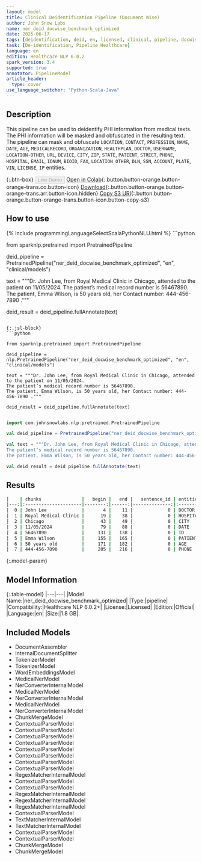 ```yaml
---
layout: model
title: Clinical Deidentification Pipeline (Document Wise)
author: John Snow Labs
name: ner_deid_docwise_benchmark_optimized
date: 2025-06-17
tags: [deidentification, deid, en, licensed, clinical, pipeline, docwise]
task: [De-identification, Pipeline Healthcare]
language: en
edition: Healthcare NLP 6.0.2
spark_version: 3.4
supported: true
annotator: PipelineModel
article_header:
  type: cover
use_language_switcher: "Python-Scala-Java"
---
```


## Description

This pipeline can be used to deidentify PHI information from medical texts. The PHI information will be masked and obfuscated in the resulting text.
The pipeline can mask and obfuscate `LOCATION`, `CONTACT`, `PROFESSION`, `NAME`, `DATE`, `AGE`, `MEDICALRECORD`, `ORGANIZATION`, `HEALTHPLAN`, `DOCTOR`, `USERNAME`,
`LOCATION-OTHER`, `URL`, `DEVICE`, `CITY`, `ZIP`, `STATE`, `PATIENT`, `STREET`, `PHONE`, `HOSPITAL`, `EMAIL`, `IDNUM`, `BIOID`, `FAX`, `LOCATION_OTHER`, `DLN`,
`SSN`, `ACCOUNT`, `PLATE`, `VIN`, `LICENSE`, `IP` entities.

{:.btn-box}
<button class="button button-orange" disabled>Live Demo</button>
[Open in Colab](https://colab.research.google.com/github/JohnSnowLabs/spark-nlp-workshop/blob/master/healthcare-nlp/07.0.Pretrained_Clinical_Pipelines.ipynb){:.button.button-orange.button-orange-trans.co.button-icon}
[Download](https://s3.amazonaws.com/auxdata.johnsnowlabs.com/clinical/models/ner_deid_docwise_benchmark_optimized_en_6.0.2_3.4_1750191325708.zip){:.button.button-orange.button-orange-trans.arr.button-icon.hidden}
[Copy S3 URI](s3://auxdata.johnsnowlabs.com/clinical/models/ner_deid_docwise_benchmark_optimized_en_6.0.2_3.4_1750191325708.zip){:.button.button-orange.button-orange-trans.button-icon.button-copy-s3}

## How to use



<div class="tabs-box" markdown="1">
{% include programmingLanguageSelectScalaPythonNLU.html %}
```python

from sparknlp.pretrained import PretrainedPipeline

deid_pipeline = PretrainedPipeline("ner_deid_docwise_benchmark_optimized", "en", "clinical/models")

text = """Dr. John Lee, from Royal Medical Clinic in Chicago, attended to the patient on 11/05/2024. 
The patient’s medical record number is 56467890. 
The patient, Emma Wilson, is 50 years old, her Contact number: 444-456-7890 ."""

deid_result = deid_pipeline.fullAnnotate(text)


```

{:.jsl-block}
```python

from sparknlp.pretrained import PretrainedPipeline

deid_pipeline = nlp.PretrainedPipeline("ner_deid_docwise_benchmark_optimized", "en", "clinical/models")

text = """Dr. John Lee, from Royal Medical Clinic in Chicago, attended to the patient on 11/05/2024. 
The patient’s medical record number is 56467890. 
The patient, Emma Wilson, is 50 years old, her Contact number: 444-456-7890 ."""

deid_result = deid_pipeline.fullAnnotate(text)

```
```scala

import com.johnsnowlabs.nlp.pretrained.PretrainedPipeline

val deid_pipeline = PretrainedPipeline("ner_deid_docwise_benchmark_optimized", "en", "clinical/models")

val text = """Dr. John Lee, from Royal Medical Clinic in Chicago, attended to the patient on 11/05/2024. 
The patient’s medical record number is 56467890. 
The patient, Emma Wilson, is 50 years old, her Contact number: 444-456-7890 ."""

val deid_result = deid_pipeline.fullAnnotate(text)

```
</div>

## Results

```bash
|    | chunks               |   begin |   end |   sentence_id | entities   |   confidence |
|---:|:---------------------|--------:|------:|--------------:|:-----------|-------------:|
|  0 | John Lee             |       4 |    11 |             0 | DOCTOR     |     0.98025  |
|  1 | Royal Medical Clinic |      19 |    38 |             0 | HOSPITAL   |     0.990033 |
|  2 | Chicago              |      43 |    49 |             0 | CITY       |     0.9893   |
|  3 | 11/05/2024           |      79 |    88 |             0 | DATE       |              |
|  4 | 56467890             |     131 |   138 |             0 | ID         |     0.9942   |
|  5 | Emma Wilson          |     155 |   165 |             0 | PATIENT    |     0.9849   |
|  6 | 50 years old         |     171 |   182 |             0 | AGE        |     0.5      |
|  7 | 444-456-7890         |     205 |   216 |             0 | PHONE      |     0.69     |
```

{:.model-param}
## Model Information

{:.table-model}
|---|---|
|Model Name:|ner_deid_docwise_benchmark_optimized|
|Type:|pipeline|
|Compatibility:|Healthcare NLP 6.0.2+|
|License:|Licensed|
|Edition:|Official|
|Language:|en|
|Size:|1.8 GB|

## Included Models

- DocumentAssembler
- InternalDocumentSplitter
- TokenizerModel
- TokenizerModel
- WordEmbeddingsModel
- MedicalNerModel
- NerConverterInternalModel
- MedicalNerModel
- NerConverterInternalModel
- MedicalNerModel
- NerConverterInternalModel
- ChunkMergeModel
- ContextualParserModel
- ContextualParserModel
- ContextualParserModel
- ContextualParserModel
- ContextualParserModel
- ContextualParserModel
- ContextualParserModel
- ContextualParserModel
- RegexMatcherInternalModel
- ContextualParserModel
- ContextualParserModel
- RegexMatcherInternalModel
- RegexMatcherInternalModel
- RegexMatcherInternalModel
- ContextualParserModel
- TextMatcherInternalModel
- TextMatcherInternalModel
- ContextualParserModel
- ContextualParserModel
- ChunkMergeModel
- ChunkMergeModel
